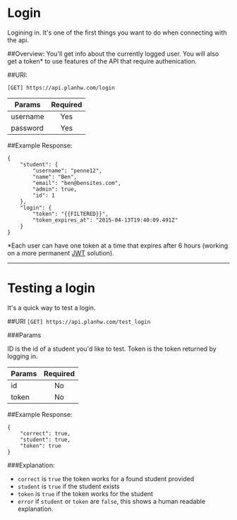 <h1 id="login">Login</h1>

Logining in. It's one of the first things you want to do when connecting with the api.

##Overview:
You'll get info about the currently logged user. You will also get a token* to use features of the API that require authenication.

##URI:

`[GET] https://api.planhw.com/login`

|Params 	| Required |
|-------	|:--------:|
|username  	| Yes      |
|password  	| Yes	   |


##Example Response:

	{
		"student": {
			"username": "penne12",
			"name": "Ben",
			"email": "ben@bensites.com",
			"admin": true,
			"id": 1
		},
		"login": {
			"token": "{{FILTERED}}",
			"token_expires_at": "2015-04-13T19:40:09.491Z"
		}
	}



*Each user can have one token at a time that expires after 6 hours (working on a more permanent [JWT](http://jwt.io) solution).

------------------------------------------------------------------------------------------------------------------------------------------

<h1 id="test">Testing a login</h1>

It's a quick way to test a login. 


##URI
`[GET] https://api.planhw.com/test_login`

###Params

ID is the id of a student you'd like to test. Token is the token returned by logging in.

|Params 	| Required |
|-------	|:--------:|
|id  		| No       |
|token  	| No	   |


##Example Response:

	{
		"correct": true,
		"student": true,
		"token": true
	}

###Explanation:

- `correct` is `true` the token works for a found student provided
- `student` is `true` if the student exists
- `token` is `true` if the token works for the student
- `error` if `student` or `token` are `false`, this shows a human readable explanation.



